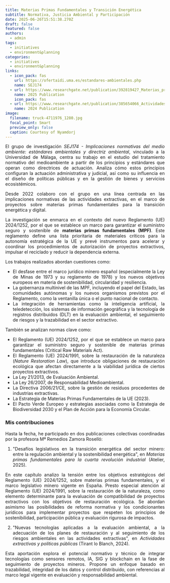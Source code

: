 ```yaml
---
title: Materias Primas Fundamentales y Transición Energética
subtitle: Normativa, Justicia Ambiental y Participación
date: 2025-06-26T15:51:38.270Z
draft: false
featured: false
authors:
  - admin
tags:
  - initiatives
  - environment&planning
categories:
  - initiatives
  - environment&planning
links:
  - icon_pack: fas
    url: https://ofertaidi.uma.es/estandares-ambientales.php
    name: SEJ174
  - url: https://www.researchgate.net/publication/392819427_Materias_primas_fundamentales_para_la_cuarta_revolucion_industrial/references
    name: 2025 Publication
    icon_pack: fas
  - url: https://www.researchgate.net/publication/385654066_Actividades_extractivas_y_politicas_publicas_desafios_normativos_y_tecnologicos_del_sector_minero_A_proposito_del_Reglamento_UE_de_materias_primas_fundamentlaes
    name: 2024 Publication
image:
  filename: truck-4711976_1280.jpg
  focal_point: Smart
  preview_only: false
  caption: Courtesy of Nyamdorj
---
```

<!--StartFragment-->

<div style="text-align: justify;">

El grupo de investigación *SEJ174 - Implicaciones normativas del medio ambiente: estándares ambientales y directriz ambiental*, vinculado a la Universidad de Málaga, centra su trabajo en el estudio del tratamiento normativo del medioambiente a partir de los principios y estándares que operan como directrices de actuación. Analiza cómo estos principios configuran la actuación administrativa y judicial, así como su influencia en el diseño de políticas públicas y en la gestión de bienes y servicios ecosistémicos.

Desde 2022 colaboro con el grupo en una línea centrada en las implicaciones normativas de las actividades extractivas, en el marco de proyectos sobre materias primas fundamentales para la transición energética y digital.

La investigación se enmarca en el contexto del nuevo Reglamento (UE) 2024/1252, por el que se establece un marco para garantizar el suministro seguro y sostenible de **materias primas fundamentales (MPF)**. Este reglamento define una lista prioritaria de materiales críticos para la autonomía estratégica de la UE y prevé instrumentos para acelerar y coordinar los procedimientos de autorización de proyectos extractivos, impulsar el reciclado y reducir la dependencia externa.

<!--EndFragment-->

<!--StartFragment-->

<div style="text-align: justify;">

Los trabajos realizados abordan cuestiones como:

* El desfase entre el marco jurídico minero español (especialmente la Ley de Minas de 1973 y su reglamento de 1978) y los nuevos objetivos europeos en materia de sostenibilidad, circularidad y resiliencia.
* La gobernanza multinivel de las MPF, incluyendo el papel del Estado, las comunidades autónomas y los nuevos organismos previstos por el Reglamento, como la ventanilla única o el punto nacional de contacto.
* La integración de herramientas como la inteligencia artificial, la teledetección, los sistemas de información geográfica y la tecnología de registros distribuidos (DLT) en la evaluación ambiental, el seguimiento de riesgos y la trazabilidad en el sector extractivo.

También se analizan normas clave como:

* El Reglamento (UE) 2024/1252, por el que se establece un marco para garantizar el suministro seguro y sostenible de materias primas fundamentales (Critical Raw Materials Act).
* El Reglamento (UE) 2024/1991, sobre la restauración de la naturaleza (*Nature Restoration Law*), que introduce obligaciones de restauración ecológica que afectan directamente a la viabilidad jurídica de ciertos proyectos extractivos.
* La Ley 21/2013, de Evaluación Ambiental.
* La Ley 26/2007, de Responsabilidad Medioambiental.
* La Directiva 2006/21/CE, sobre la gestión de residuos procedentes de industrias extractivas.
* La Estrategia de Materias Primas Fundamentales de la UE (2023).
* El Pacto Verde Europeo y estrategias asociadas como la Estrategia de Biodiversidad 2030 y el Plan de Acción para la Economía Circular.

<!--EndFragment-->

<!--StartFragment-->

<div style="text-align: justify;">

### Mis contribuciones

Hasta la fecha, he participado en dos publicaciones colectivas coordinadas por la profesora Mª Remedios Zamora Roselló:

1. "Desafíos legislativos en la transición energética del sector minero: entre la regulación ambiental y la sostenibilidad energética", en *Materias primas fundamentales para la cuarta revolución industrial* (Atelier, 2025).


En este capítulo analizo la tensión entre los objetivos estratégicos del Reglamento (UE) 2024/1252, sobre materias primas fundamentales, y el marco legislativo minero vigente en España. Presto especial atención al Reglamento (UE) 2024/1991, sobre la restauración de la naturaleza, como elemento determinante para la evaluación de compatibilidad de proyectos extractivos con los objetivos de restauración ecológica. Se abordan asimismo las posibilidades de reforma normativa y los condicionantes jurídicos para implementar proyectos que respeten los principios de sostenibilidad, participación pública y evaluación rigurosa de impactos.



2. "Nuevas tecnologías aplicadas a la evaluación ambiental, a la adecuación de los planes de restauración y al seguimiento de los riesgos ambientales en las actividades extractivas", en *Actividades extractivas y políticas públicas* (Tirant lo Blanch, 2024).


Esta aportación explora el potencial normativo y técnico de integrar tecnologías como sensores remotos, IA, SIG y blockchain en la fase de seguimiento de proyectos mineros. Propone un enfoque basado en trazabilidad, integridad de los datos y control distribuido, con referencias al marco legal vigente en evaluación y responsabilidad ambiental.